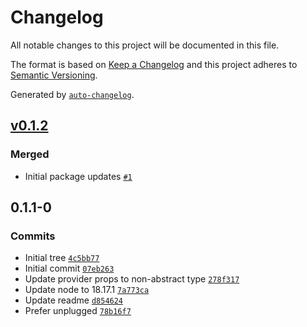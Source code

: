 # Changelog

All notable changes to this project will be documented in this file.

The format is based on [Keep a Changelog](https://keepachangelog.com/en/1.0.0/)
and this project adheres to [Semantic Versioning](https://semver.org/spec/v2.0.0.html).

Generated by [`auto-changelog`](https://github.com/CookPete/auto-changelog).

## [v0.1.2](https://github.com/greenfinity/rescript-context-utils/compare/v0.1.1-0...v0.1.2)

### Merged

- Initial package updates [`#1`](https://github.com/greenfinity/rescript-context-utils/pull/1)

<!-- auto-changelog-above -->

## 0.1.1-0

### Commits

- Initial tree [`4c5bb77`](https://github.com/reebalazs/gf-rescript-context-utils/commit/4c5bb77a5dcd22b7dc40aa50849998e5a6819bf7)
- Initial commit [`07eb263`](https://github.com/reebalazs/gf-rescript-context-utils/commit/07eb26384290e033dd1c22a7ffd43b7a4b13a4b8)
- Update provider props to non-abstract type [`278f317`](https://github.com/reebalazs/gf-rescript-context-utils/commit/278f317d25989a6756cb664f8bbd1db5da2260a9)
- Update node to 18.17.1 [`7a773ca`](https://github.com/reebalazs/gf-rescript-context-utils/commit/7a773ca8c4a6d1cef456f6bce6a39e0f4f0cdb87)
- Update readme [`d854624`](https://github.com/reebalazs/gf-rescript-context-utils/commit/d854624ec38249d0c6163b12908272a04efd6312)
- Prefer unplugged [`78b16f7`](https://github.com/reebalazs/gf-rescript-context-utils/commit/78b16f718ff78b456ae1fb1274c5822fd637ed02)
